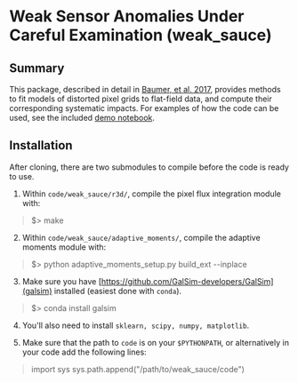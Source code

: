 # Weak Sensor Anomalies Under Careful Examination (weak_sauce)

## Summary

This package, described in detail in [Baumer, et al. 2017](https://arxiv.org/abs/1706.07400), provides methods to fit models of distorted pixel grids to flat-field data, and compute their corresponding systematic impacts. For examples of how the code can be used, see the included [demo notebook](https://github.com/cpadavis/weak_sauce/blob/master/notebooks/demo.ipynb).

## Installation

After cloning, there are two submodules to compile before the code is ready to use.

1. Within `code/weak_sauce/r3d/`, compile the pixel flux integration module with:
> $> make

2. Within `code/weak_sauce/adaptive_moments/`, compile the adaptive moments module with:
> $> python adaptive_moments_setup.py build_ext --inplace

3. Make sure you have [https://github.com/GalSim-developers/GalSim](galsim) installed (easiest done with `conda`).
> $> conda install galsim

4. You'll also need to install `sklearn, scipy, numpy, matplotlib`.

5. Make sure that the path to `code` is on your `$PYTHONPATH`, or alternatively in your code add the following lines:

> import sys
> sys.path.append("/path/to/weak_sauce/code")
